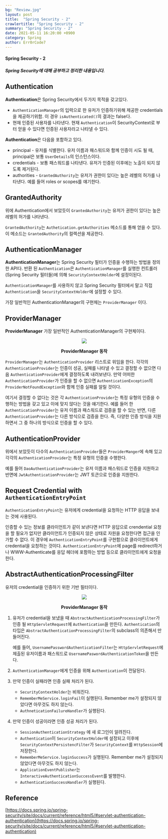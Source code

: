 ```yaml
---
bg: "Review.jpg"
layout: post
title:  "Spring Security - 2"
crawlertitle: "Spring Security - 2"
summary: "Spring Security - 2"
date: 2021-05-11 16:20:00 +0900
category: Spring
author: Err0rCode7
---
```


#### Spring Security - 2
##### Spring Security에 대해 공부하고 정리한 내용입니다.

## Authentication

**Authentication**은 Spring Security에서 두가지 목적을 갖고있다.

- `AuthenticationManager`의 입력으로 한 유저가 인증하기위해 제공한 credentials을 제공하기위함. 이 경우 `isAuthenticated()`의 결과는 false다.
- 현재 인증된 사용자를 나타낸다. 현재 `Authentication`이 SecurityContext로 부터 얻을 수 있다면 인증된 사용자라고 나타낼 수 있다.

**Authentication**은 다음을 포함하고 있다.

- principal - 유저를 식별한다. 유저 이름과 패스워드와 함께 인증이 시도 될 때, principal은 보통 `UserDetails`의 인스턴스이다.
- credentials - 보통 패스워드를 나타낸다. 유저가 인증된 이후에는 노출이 되지 않도록 제거된다.
- authorities - `GrantedAuthority`는 유저가 권한이 있다는 높은 레벨의 허가를 나타낸다. 예를 들어 roles or scopes를 얘기한다.

## GrantedAuthority

위에 Authentication에서 보았듯이 `GrantedAuthority`는 유저가 권한이 있다는 높은 레벨의 허가를 나타낸다.

`GrantedAuthority`는 `Authetication.getAuthorities` 메소드를 통해 얻을 수 있다. 이 메소드는 `GrantedAuthority`의 컬렉션을 제공한다.

## AuthenticationManager

**AuthenticationManager**는 Spring Security 필터가 인증을 수행하는 방법을 정의한 API다. 반환 된 `Authentication`은 `AuthenticationManager`를 실행한 컨트롤러(Spring Security 필터들)에 의해 `SecurityContextHolder`에 설정이된다.

`AuthenticationManager`를 사용하지 않고 Spring Security 필터에서 말고 직접 `Authentication`을 `SecurityContextHolder`에 설정할 수 있다.

가장 일반적인 AuthenticationManager의 구현체는 `ProviderManager` 이다.

## ProviderManager

**ProviderManager** 가장 일반적인 AuthenticationManager의 구현체이다.

<p align="center">
<img src="https://user-images.githubusercontent.com/48249549/117766457-95891a80-b26a-11eb-955a-7224343d6bf5.png">
<p style="font-weight:bold" align="center">ProviderManager 동작</p>
</p>

`ProviderManager`는 `AuthenticationProvider` 리스트로 위임을 한다. 각각의 `AuthenticationProvider`는 인증이 성공, 실패를 나타낼 수 있고 결정할 수 없으면 다음 `AuthenticationProvider`에게 결정하도록 내려보낸다. 만약 어떠한 `AuthenticationProvider`가 인증을 할 수 없으면 `AuthenticationException`의 `ProviderNotFoundException`와 함께 인증 실패를 알릴 것이다.

여기서 결정할 수 없다는 것은 각 `AuthenticationProvider`는 특정 유형의 인증을 수행하는 방법을 갖고 있고 이에 맞지 않다는 것을 얘기한다. 예를 들어 한 `AuthenticationProvider`는 유저 이름과 패스워드로 검증을 할 수 있는 반면, 다른 `AuthenticationProvider`는 다른 방식으로 검증을 한다. 즉, 다양한 인증 방식을 지원하면서 그 중 하나의 방식으로 인증을 할 수 있다.

## AuthenticationProvider

위에서 보았듯이 다수의 `AuthenticationProvider`들은 `ProviderManger`에 속해 있고 각각의 `AuthenticationProvider`는 특정 유형의 인증을 수행한다.

예를 들어 `DaoAuthenticationProvider`는 유저 이름과 패스워드로 인증을 지원하고 반면에 `JwtAuthenticationProvider`는 JWT 토큰으로 인증을 지원한다.

## Request Credential with `AuthenticationEntryPoint`

`AuthenticationEntryPoint`는 유저에게 credential을 요청하는 HTTP 응답을 보내는 것에 사용된다.

인증할 수 있는 정보를 클라이언트가 같이 보낸다면 HTTP 응답으로 crendential 요청을 할 필요가 없지만 클라이언트가 인증되지 않은 상태로 자원을 요청한다면 접근을 인가할 수 없다. 이 경우에 `AuthenticationEntryPoint`를 구현함으로 클라이언트에게 credential을 요청하는 것이다. `AuthenticationEntryPoint`에 page를 redirect하거나 WWW-Authenticate를 응답 헤더에 포함하는 방법 등으로 클라이언트에게 요청을 한다.

## AbstractAuthenticationProcessingFilter

유저의 credential을 인증하기 위한 기반 필터이다.

<p align="center">
<img src="https://user-images.githubusercontent.com/48249549/117768742-c1f26600-b26d-11eb-8aaf-ac428a95d786.png">
<p style="font-weight:bold" align="center">ProviderManager 동작</p>
</p>

1. 유저가 credential을 보냈을 때 `AbstractAuthenticationProcessingFilter`가 인증 될 `HttpServletRequest`에 `Authentication`을 만든다. `Authentication`의 타입은 `AbstractAuthenticationProcessingFilter`의 subclass의 의존해서 만들어진다.

   예를 들어, `UsernamePasswordAuthenticationFilter`는 `HttpServletRequest`에 제출된 유저이름과 패스워드로  `UsernamePaswordAuthenticationToken`을 만든다.

2. `AuthenticationManager`에게 인증을 위해 `Authentication`이 전달된다.

3. 만약 인증이 실패라면 인증 실패 처리가 된다.

   - `SecurityContextHolder`는 비워진다.
   - `RememberMeService.loginFail`이 실행된다. Remember me가 설정되지 않았다면 아무것도 하지 않는다.
   - `AuthneticationFailureHandler`가 실행된다.

4. 만약 인증이 성공이라면 인증 성공 처리가 된다.

   - `SessionAuthenticationStrategy` 에 새 로그인이 알려진다.
   - `Authentication`이 `SecurityContextHolder`에 설정되고 이후에 `SecurityContextPersistencFilter`가 `SecurityContext`를 `HttpSession`에 저장한다.
   - `RememberMeService.loginSuccess`가 실행된다. Remember me가 설정되지 않았다면 아무것도 하지 않는다.
   - `ApplicationEventPublisher`는 `InteractiveAuthenticationSuccessEvent`를 발행한다.
   - `AuthenticationSuccessHandler`가 실행된다.

## Reference

[https://docs.spring.io/spring-security/site/docs/current/reference/html5/#servlet-authentication-authentication](https://docs.spring.io/spring-security/site/docs/current/reference/html5/#servlet-authentication-authentication)

